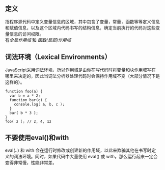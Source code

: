 ## 定义
指程序源代码中定义变量信息的区域，其中包含了变量，常量，函数等等定义信息和赋值信息，以及这个区域内代码书写的结构信息，确定当前执行的代码对这些变量信息的访问权限。    
有*全局作用域* 和 *函数(局部)作用域*
## 词法环境（Lexical Environments）
JavaScript采用词法环境，所以作用域是由你在写代码时将变量和块作用域写在哪里来决定的，因此当词法分析器处理代码时会保持作用域不变（大部分情况下是这样的）。
```
function foo(a) { 
  var b = a * 2;
  function bar(c) { 
    console.log( a, b, c ); 
  }
  bar( b * 3 );
}
foo( 2 ); // 2, 4, 12
```
## 不要使用eval()和with
eval(..) 和 with 会在运行时修改或创建新的作用域，以此来欺骗其他在书写时定义的词法环境。同时，如果代码中大量使用 eval() 或 with，那么运行起来一定会变得非常慢，性能非常差。
